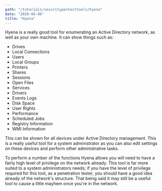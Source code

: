 ```yaml
---
path: "/tutorials/securitypentesttools/hyena"
date: "2020-04-06"
title: "Hyena"
---
```


Hyena is a really good tool for enumerating an Active Directory network, as well as your own machine. It can show things such as:
* Drives
* Local Connections
* Users
* Local Groups
* Printers
* Shares
* Sessions
* Open Files
* Services
* Drivers
* Events Logs
* Disk Space
* User Rights
* Performance
* Scheduled Jobs
* Registry Information
* WMI Information

This can be shown for all devices under Active Directory management. This is a really useful tool for a system administrator as you can also edit settings on these devices and perform other administrative tasks. 

To perform a number of the functions Hyena allows you will need to have a fairly high level of privilege on the network already. This tool is far more suited to a system administrators needs; if you have the level of privilege required for this tool, as a penetration tester, you should have a good idea already of the network's structure. That being said it may still be a useful tool to cause a little mayhem once you're in the network.